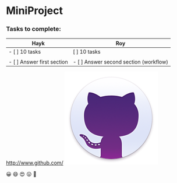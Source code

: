 # MiniProject

### Tasks to complete:

Hayk | Roy
-----------|----------
- [ ] 10 tasks | [ ] 10 tasks
	|
- [ ] Answer first section | - [ ] Answer second section (workflow)



http://www.github.com/ 
![GitHub Logo](/images/giticon.png)

:grinning: :smile: :heart_eyes: :stuck_out_tongue: :cowboy_hat_face: